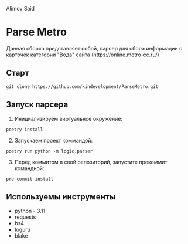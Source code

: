Alimov Said

# Parse Metro

Данная сборка представляет собой, парсер для сбора информации с карточек категории "Вода" сайта (https://online.metro-cc.ru/)

## Старт
```
git clone https://github.com/kindevelopment/ParseMetro.git
```
## Запуск парсера
1) Инициализируем виртуальное окружение:
```
poetry install
```
2) Запускаем проект коммандой:
```
poetry run python -m logic.parser
```
3) Перед коммитом в свой репозиторий, запустите прекоммит командной:
```
pre-commit install
```
## Используемы инструменты
- python - 3.11
- requests
- bs4
- loguru
- blake


